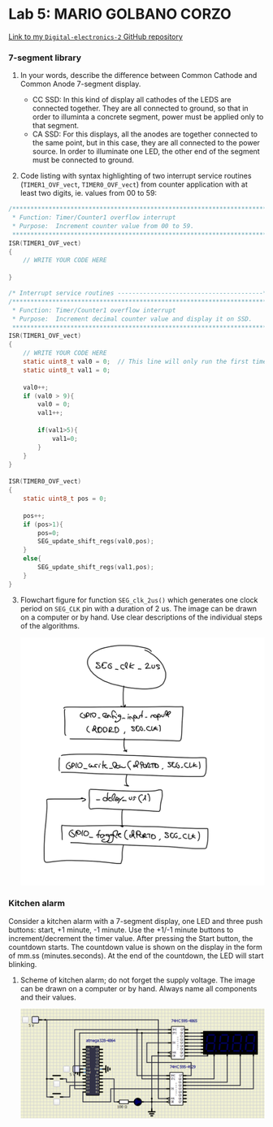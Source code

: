 # Lab 5: MARIO GOLBANO CORZO

[Link to my `Digital-electronics-2` GitHub repository](https://github.com/mariogolbi/Digital-electronics-2)


### 7-segment library

1. In your words, describe the difference between Common Cathode and Common Anode 7-segment display.
   * CC SSD: In this kind of display all cathodes of the LEDS are connected together. They are all connected to ground, so that in order to illuminta a concrete segment, power must be applied only to that segment.
   * CA SSD: For this displays, all the anodes are together connected to the same point, but in this case, they are all connected to the power source. In order to illuminate one LED, the other end of the segment must be connected to ground.

2. Code listing with syntax highlighting of two interrupt service routines (`TIMER1_OVF_vect`, `TIMER0_OVF_vect`) from counter application with at least two digits, ie. values from 00 to 59:

```c
/**********************************************************************
 * Function: Timer/Counter1 overflow interrupt
 * Purpose:  Increment counter value from 00 to 59.
 **********************************************************************/
ISR(TIMER1_OVF_vect)
{
    // WRITE YOUR CODE HERE

}
```

```c
/* Interrupt service routines ----------------------------------------*/
/**********************************************************************
 * Function: Timer/Counter1 overflow interrupt
 * Purpose:  Increment decimal counter value and display it on SSD.
 **********************************************************************/
ISR(TIMER1_OVF_vect)
{
    // WRITE YOUR CODE HERE
    static uint8_t val0 = 0;  // This line will only run the first time
    static uint8_t val1 = 0;
	
    val0++;
    if (val0 > 9){
        val0 = 0;
		val1++;
		
		if(val1>5){
			val1=0;
		}
	}
}

ISR(TIMER0_OVF_vect)
{
	static uint8_t pos = 0;
	
	pos++;
	if (pos>1){
		pos=0;
		SEG_update_shift_regs(val0,pos);
	}
	else{
		SEG_update_shift_regs(val1,pos);
	}
}
```

3. Flowchart figure for function `SEG_clk_2us()` which generates one clock period on `SEG_CLK` pin with a duration of 2&nbsp;us. The image can be drawn on a computer or by hand. Use clear descriptions of the individual steps of the algorithms.

   ![Flowchart lab5](https://github.com/mariogolbi/Digital-electronics-2/blob/main/Labs/images/Flowchart_lab5.png)


### Kitchen alarm

Consider a kitchen alarm with a 7-segment display, one LED and three push buttons: start, +1 minute, -1 minute. Use the +1/-1 minute buttons to increment/decrement the timer value. After pressing the Start button, the countdown starts. The countdown value is shown on the display in the form of mm.ss (minutes.seconds). At the end of the countdown, the LED will start blinking.

1. Scheme of kitchen alarm; do not forget the supply voltage. The image can be drawn on a computer or by hand. Always name all components and their values.

   ![kitchen timer](https://github.com/mariogolbi/Digital-electronics-2/blob/main/Labs/images/kitchen_timer.png)
